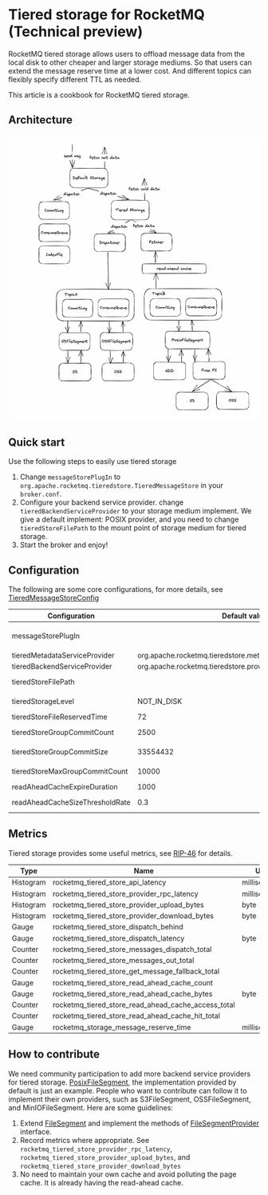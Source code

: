 # Tiered storage for RocketMQ (Technical preview)

RocketMQ tiered storage allows users to offload message data from the local disk to other cheaper and larger storage mediums. So that users can extend the message reserve time at a lower cost. And different topics can flexibly specify different TTL as needed.

This article is a cookbook for RocketMQ tiered storage.

## Architecture

![Tiered storage architecture](tiered_storage_arch.png)

## Quick start

Use the following steps to easily use tiered storage

1. Change `messageStorePlugIn` to `org.apache.rocketmq.tieredstore.TieredMessageStore` in your `broker.conf`.
2. Configure your backend service provider. change `tieredBackendServiceProvider` to your storage medium implement. We give a default implement: POSIX provider, and you need to change `tieredStoreFilePath` to the mount point of storage medium for tiered storage.
3. Start the broker and enjoy!

## Configuration

The following are some core configurations, for more details, see [TieredMessageStoreConfig](https://github.com/apache/rocketmq/blob/develop/tieredstore/src/main/java/org/apache/rocketmq/tieredstore/common/TieredMessageStoreConfig.java)

| Configuration                   | Default value                                                 | Unit        | Function                                                                        |
| ------------------------------- |---------------------------------------------------------------| ----------- | ------------------------------------------------------------------------------- |
| messageStorePlugIn              |                                                               |             | Set to org.apache.rocketmq.tieredstore.TieredMessageStore to use tiered storage |
| tieredMetadataServiceProvider   | org.apache.rocketmq.tieredstore.metadata.DefaultMetadataStore |             | Select your metadata provider                                                   |
| tieredBackendServiceProvider    | org.apache.rocketmq.tieredstore.provider.PosixFileSegment     |             | Select your backend service provider                                            |
| tieredStoreFilePath             |                                                               |             | Select the directory using for tiered storage, only for POSIX provider.         |
| tieredStorageLevel              | NOT_IN_DISK                                                   |             | The options are DISABLE, NOT_IN_DISK, NOT_IN_MEM, FORCE                         |
| tieredStoreFileReservedTime     | 72                                                            | hour        | Default topic TTL in tiered storage                                             |
| tieredStoreGroupCommitCount     | 2500                                                          |             | The number of messages that trigger one batch transfer                          |
| tieredStoreGroupCommitSize      | 33554432                                                      | byte        | The size of messages that trigger one batch transfer, 32M by default            |
| tieredStoreMaxGroupCommitCount  | 10000                                                         |             | The maximum number of messages waiting to be transferred per queue               |
| readAheadCacheExpireDuration    | 1000                                                          | millisecond | Read-ahead cache expiration time                                                |
| readAheadCacheSizeThresholdRate | 0.3                                                           |             | The maximum heap space occupied by the read-ahead cache                         |

## Metrics

Tiered storage provides some useful metrics, see [RIP-46](https://github.com/apache/rocketmq/wiki/RIP-46-Observability-improvement-for-RocketMQ) for details.

| Type      | Name                                                | Unit         |
| --------- | --------------------------------------------------- | ------------ |
| Histogram | rocketmq_tiered_store_api_latency                   | milliseconds |
| Histogram | rocketmq_tiered_store_provider_rpc_latency          | milliseconds |
| Histogram | rocketmq_tiered_store_provider_upload_bytes         | byte         |
| Histogram | rocketmq_tiered_store_provider_download_bytes       | byte         |
| Gauge     | rocketmq_tiered_store_dispatch_behind               |              |
| Gauge     | rocketmq_tiered_store_dispatch_latency              | byte         |
| Counter   | rocketmq_tiered_store_messages_dispatch_total       |              |
| Counter   | rocketmq_tiered_store_messages_out_total            |              |
| Counter   | rocketmq_tiered_store_get_message_fallback_total    |              |
| Gauge     | rocketmq_tiered_store_read_ahead_cache_count        |              |
| Gauge     | rocketmq_tiered_store_read_ahead_cache_bytes        | byte         |
| Counter   | rocketmq_tiered_store_read_ahead_cache_access_total |              |
| Counter   | rocketmq_tiered_store_read_ahead_cache_hit_total    |              |
| Gauge     | rocketmq_storage_message_reserve_time               | milliseconds |

## How to contribute

We need community participation to add more backend service providers for tiered storage. [PosixFileSegment](https://github.com/apache/rocketmq/blob/develop/tieredstore/src/main/java/org/apache/rocketmq/tieredstore/provider/PosixFileSegment.java), the implementation provided by default is just an example. People who want to contribute can follow it to implement their own providers, such as S3FileSegment, OSSFileSegment, and MinIOFileSegment. Here are some guidelines:

1. Extend [FileSegment](https://github.com/apache/rocketmq/blob/develop/tieredstore/src/main/java/org/apache/rocketmq/tieredstore/provider/FileSegment.java) and implement the methods of [FileSegmentProvider](https://github.com/apache/rocketmq/blob/develop/tieredstore/src/main/java/org/apache/rocketmq/tieredstore/provider/FileSegmentProvider.java) interface.
2. Record metrics where appropriate. See `rocketmq_tiered_store_provider_rpc_latency`, `rocketmq_tiered_store_provider_upload_bytes`, and `rocketmq_tiered_store_provider_download_bytes`
3. No need to maintain your own cache and avoid polluting the page cache. It is already having the read-ahead cache.
